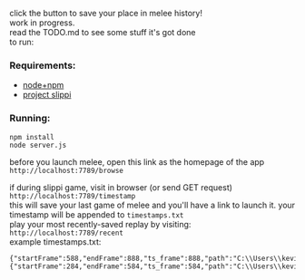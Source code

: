 click the button to save your place in melee history!  
work in progress.  
read the TODO.md to see some stuff it's got done  
to run:  
### Requirements:
- [node+npm](https://www.npmjs.com/get-npm)
- [project slippi](https://slippi.gg/netplay)
### Running:
```
npm install
node server.js
```
before you launch melee, open this link as the homepage of the app 
`http://localhost:7789/browse`  

if during slippi game, visit in browser (or send GET request)  
`http://localhost:7789/timestamp`  
this will save your last game of melee and you'll have a link to launch it.
your timestamp will be appended to `timestamps.txt`  
play your most recently-saved replay by visiting:
`http://localhost:7789/recent`  
example timestamps.txt:  
```
{"startFrame":588,"endFrame":888,"ts_frame":888,"path":"C:\\Users\\kevin\\Documents\\Slippi\\Game_20200804T210400.slp"}
{"startFrame":284,"endFrame":584,"ts_frame":584,"path":"C:\\Users\\kevin\\Documents\\Slippi\\Game_20200804T211025.slp"}
```